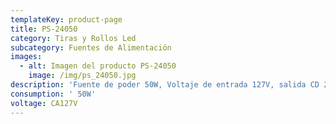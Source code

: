 ```yaml
---
templateKey: product-page
title: PS-24050
category: Tiras y Rollos Led
subcategory: Fuentes de Alimentación
images:
  - alt: Imagen del producto PS-24050
    image: /img/ps_24050.jpg
description: 'Fuente de poder 50W, Voltaje de entrada 127V, salida CD 24V. Uso interior.'
consumption: ' 50W'
voltage: CA127V
---
```


